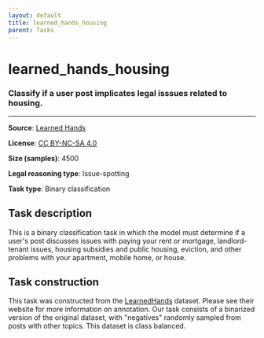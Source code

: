 ```yaml
---
layout: default
title: learned_hands_housing
parent: Tasks
---
```

# learned_hands_housing

### Classify if a user post implicates legal isssues related to housing.
---



**Source**: [Learned Hands](https://spot.suffolklitlab.org/data/#learnedhands)

**License**: [CC BY-NC-SA 4.0](https://creativecommons.org/licenses/by-nc-sa/4.0/)

**Size (samples)**: 4500

**Legal reasoning type**: Issue-spotting

**Task type**: Binary classification

## Task description

This is a binary classification task in which the model must determine if a user's post discusses issues with paying your rent or mortgage, landlord-tenant issues, housing subsidies and public housing, eviction, and other problems with your apartment, mobile home, or house.

## Task construction

This task was constructed from the [LearnedHands](https://suffolklitlab.org/) dataset. Please see their website for more information on annotation. Our task consists of a binarized version of the original dataset, with "negatives" randomly sampled from posts with other topics. This dataset is class balanced.


